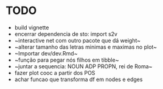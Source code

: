 # TODO

- build vignette
- encerrar dependencia de sto: import s2v
- ~interactive net com outro pacote que dá weight~
- ~alterar tamanho das letras minimas e maximas no plot~
- ~Importar dev/dev.Rmd~
- ~função para pegar nós filhos em tibble~
- ~juntar a sequencia: NOUN ADP PROPN, rei de Roma~
- fazer plot cooc a partir dos POS 
- achar funcao que transforma df em nodes e edges


